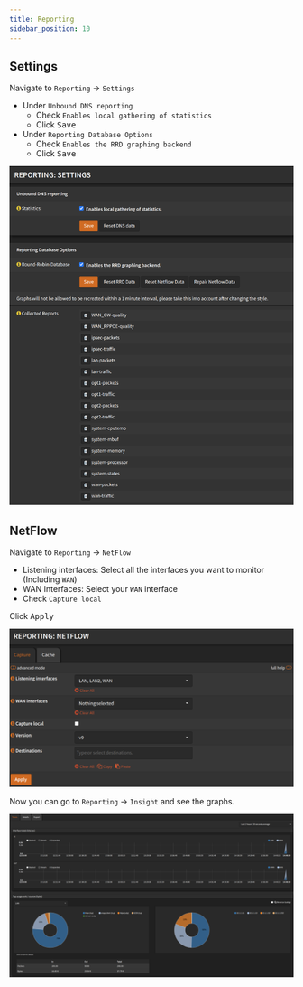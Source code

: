 ```yaml
---
title: Reporting
sidebar_position: 10
---
```


## Settings

Navigate to `Reporting` -> `Settings`

- Under `Unbound DNS reporting`
  - Check `Enables local gathering of statistics`
  - Click <kbd>Save</kbd>
- Under `Reporting Database Options`
  - Check `Enables the RRD graphing backend`
  - Click <kbd>Save</kbd>

![reporting-settings](./img/reporting-settings.png)

## NetFlow

Navigate to `Reporting` -> `NetFlow`

- Listening interfaces: Select all the interfaces you want to monitor
  (Including `WAN`)
- WAN Interfaces: Select your `WAN` interface
- Check `Capture local`

Click <kbd>Apply</kbd>

![reporting-netflow](./img/reporting-netflow.png)

Now you can go to `Reporting` -> `Insight` and see the graphs.

![reporting-insight](./img/reporting-insight.png)
